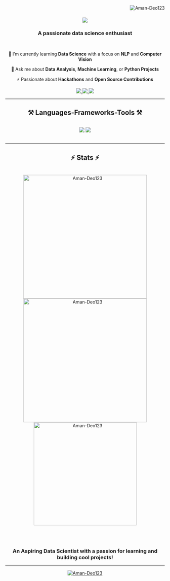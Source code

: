 <img align="right" src="https://komarev.com/ghpvc/?username=Aman-Deo123&label=Profile%20views&color=0e75b6&style=flat" alt="Aman-Deo123" />

<h1 align="center">
    <img src="https://readme-typing-svg.herokuapp.com/?font=Righteous&size=35&center=true&vCenter=true&width=500&height=70&duration=4000&lines=Hi+There!+👋;+I'm+Aman+kumar+Deo;" />
</h1>

<h3 align="center">A passionate data science enthusiast</h3>

<br/>

<div align="center">
 
🌱 I’m currently learning **Data Science** with a focus on **NLP** and **Computer Vision**

💬 Ask me about **Data Analysis**, **Machine Learning**, or **Python Projects**

⚡ Passionate about **Hackathons** and **Open Source Contributions**

</div>

<div align="center"> 
  <a href="mailto:shwetdeo1234@gmail.com">
    <img src="https://img.shields.io/badge/Gmail-333333?style=for-the-badge&logo=gmail&logoColor=red" />
  </a>
  <a href="linkedin.com/in/aman-kumar-deo-73a1002ba" target="_blank">
    <img src="https://img.shields.io/badge/LinkedIn-0077B5?style=for-the-badge&logo=linkedin&logoColor=white" target="_blank" />
  </a>
  <a href="https://github.com/Aman-Deo123" target="_blank">
     <img src="https://img.shields.io/badge/GitHub-181717?style=for-the-badge&logo=github&logoColor=white" target="_blank" />
  </a>
</div>

<hr/>

<h2 align="center">⚒️ Languages-Frameworks-Tools ⚒️</h2>
<br/>
<div align="center">
    <img src="https://skillicons.dev/icons?i=python,java,html,css,git,bootstrap,javascript" />
    <img src="https://skillicons.dev/icons?i=opencv,nlp,scikit-learn,tensorflow,jupyter,mongodb" />
    <br>
</div>

<br/>
<hr/>

<h2 align="center">⚡ Stats ⚡</h2>
<br>
<div align="center">
  <img width=390 src="https://github-readme-streak-stats.herokuapp.com/?user=Aman-Deo123&count_private=true&theme=react&border_radius=10" alt="Aman-Deo123" />
  <img width=390 src="https://github-readme-stats.vercel.app/api?username=Aman-Deo123&count_private=true&show_icons=true&theme=react&rank_icon=github&border_radius=10" alt="Aman-Deo123" />
  <br/>
  <img width=325 align="center" src="https://github-readme-stats.vercel.app/api/top-langs?username=Aman-Deo123&&hide=HTML&langs_count=8&layout=compact&theme=react&border_radius=10&size_weight=0.5&count_weight=0.5&exclude_repo=github-readme-stats" alt="Aman-Deo123" />
</div>

<br/><br/>
<h3 align="center">An Aspiring Data Scientist with a passion for learning and building cool projects!</h3>

<hr/>
<div align="center">
    <p align="center"> <a href="https://github.com/ryo-ma/github-profile-trophy"><img src="https://github-profile-trophy.vercel.app/?username=Aman-Deo123" alt="Aman-Deo123" /></a> </p>
</div>
<br/>
